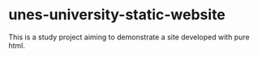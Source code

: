 # unes-university-static-website
This is a study project aiming to demonstrate a site developed with pure html.
